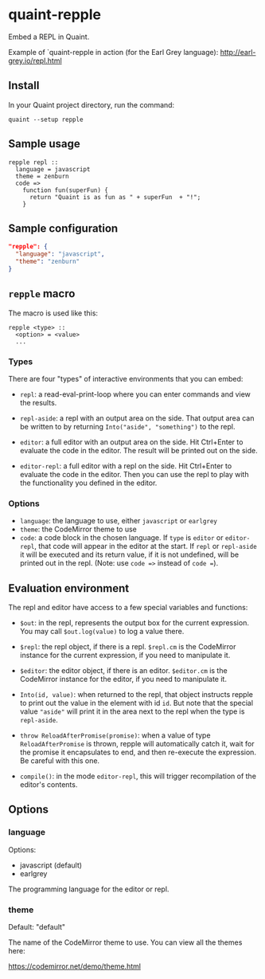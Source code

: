 
# quaint-repple

Embed a REPL in Quaint.

Example of `quaint-repple in action (for the Earl Grey language):
http://earl-grey.io/repl.html


## Install

In your Quaint project directory, run the command:

    quaint --setup repple


## Sample usage

```quaint
repple repl ::
  language = javascript
  theme = zenburn
  code =>
    function fun(superFun) {
      return "Quaint is as fun as " + superFun  + "!";
    }
```


## Sample configuration

```json
"repple": {
  "language": "javascript",
  "theme": "zenburn"
}
```

## `repple` macro

The macro is used like this:

```quaint
repple <type> ::
  <option> = <value>
  ...
```


### Types

There are four "types" of interactive environments that you can embed:

* `repl`: a read-eval-print-loop where you can enter commands and view
  the results.

* `repl-aside`: a repl with an output area on the side. That output
  area can be written to by returning `Into("aside", "something")`
  to the repl.

* `editor`: a full editor with an output area on the side. Hit
  Ctrl+Enter to evaluate the code in the editor. The result will be
  printed out on the side.

* `editor-repl`: a full editor with a repl on the side. Hit Ctrl+Enter
  to evaluate the code in the editor. Then you can use the repl to
  play with the functionality you defined in the editor.


### Options

* `language`: the language to use, either `javascript` or `earlgrey`
* `theme`: the CodeMirror theme to use
* `code`: a code block in the chosen language. If `type` is `editor`
  or `editor-repl`, that code will appear in the editor at the start.
  If `repl` or `repl-aside` it will be executed and its return value,
  if it is not undefined, will be printed out in the repl.
  (Note: use `code =>` instead of `code =`).


## Evaluation environment

The repl and editor have access to a few special variables and
functions:

* `$out`: in the repl, represents the output box for the current
  expression. You may call `$out.log(value)` to log a value there.

* `$repl`: the repl object, if there is a repl. `$repl.cm` is the
  CodeMirror instance for the current expression, if you need to
  manipulate it.

* `$editor`: the editor object, if there is an editor. `$editor.cm` is
  the CodeMirror instance for the editor, if you need to manipulate
  it.

* `Into(id, value)`: when returned to the repl, that object instructs
  repple to print out the value in the element with id `id`. But note
  that the special value `"aside"` will print it in the area next to
  the repl when the type is `repl-aside`.

* `throw ReloadAfterPromise(promise)`: when a value of type
  `ReloadAfterPromise` is thrown, repple will automatically catch it,
  wait for the promise it encapsulates to end, and then re-execute the
  expression. Be careful with this one.

* `compile()`: in the mode `editor-repl`, this will trigger
  recompilation of the editor's contents.


## Options

### language

Options:

* javascript (default)
* earlgrey

The programming language for the editor or repl.

### theme

Default: "default"

The name of the CodeMirror theme to use. You can view all the themes
here:

https://codemirror.net/demo/theme.html

